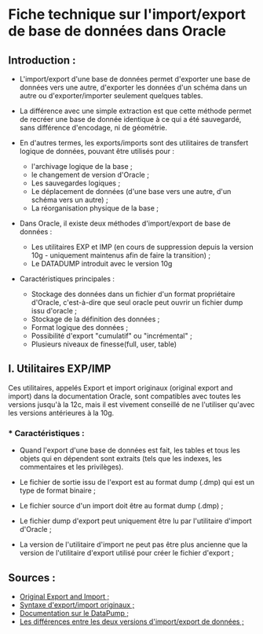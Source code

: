 # Fiche technique sur l'import/export de base de données dans Oracle

## Introduction :
* L'import/export d'une base de données permet d'exporter une base de données vers une autre, d'exporter les données d'un schéma dans un autre ou d'exporter/importer seulement quelques tables.

* La différence avec une simple extraction est que cette méthode permet de recréer une base de donnée identique à ce qui a été sauvegardé, sans différence d'encodage, ni de géométrie.

* En d'autres termes, les exports/imports sont des utilitaires de transfert logique de données, pouvant être utilisés pour :
	* l'archivage logique de la base ;
	* le changement de version d'Oracle ;
	* Les sauvegardes logiques ;
	* Le déplacement de données (d'une base vers une autre, d'un schéma vers un autre) ;
	* La réorganisation physique de la base ;

* Dans Oracle, il existe deux méthodes d'import/export de base de données :
	* Les utilitaires EXP et IMP (en cours de suppression depuis la version 10g - uniquement maintenus afin de faire la transition) ;
	* Le DATADUMP introduit avec le version 10g

* Caractéristiques principales :
	* Stockage des données dans un fichier d'un format propriétaire d'Oracle, c'est-à-dire que seul oracle peut ouvrir un fichier dump issu d'oracle ;
	* Stockage de la définition des données ;
	* Format logique des données ;
	* Possibilité d'export "cumulatif" ou "incrémental" ;
	* Plusieurs niveaux de finesse(full, user, table)

## I. Utilitaires EXP/IMP

Ces utilitaires, appelés Export et import originaux (original export and import) dans la documentation Oracle,  sont compatibles avec toutes les versions jusqu'à la 12c, mais il est vivement conseillé de ne l'utiliser qu'avec les versions antérieures à la 10g.

### * Caractéristiques :

- Quand l'export d'une base de données est fait, les tables et tous les objets qui en dépendent sont extraits (tels que les indexes, les commentaires et les privilèges).

- Le fichier de sortie issu de l'export est au format dump (.dmp) qui est un type de format binaire ;
- Le fichier source d'un import doit être au format dump (.dmp) ;
- Le fichier dump d'export peut uniquement être lu par l'utilitaire d'import d'Oracle ;
- La version de l'utilitaire d'import ne peut pas être plus ancienne que la version de l'utilitaire d'export utilisé pour créer le fichier d'export ;



## Sources : 

- [Original Export and Import ;](ttps://docs.oracle.com/cd/B28359_01/server.111/b28319/exp_imp.htm#i1004670)
- [Syntaxe d'export/import originaux ;](http://www.desmoulins.fr/index.php?pg=informatique!bdd!oracle!import_export!export) 
- [Documentation sur le DataPump ;](https://jaouad.developpez.com/datapump/)
- [Les différences entre les deux versions d'import/export de données ;](http://www.dba-oracle.com/t_differences_imp_impdp_import_data_pump.htm)
